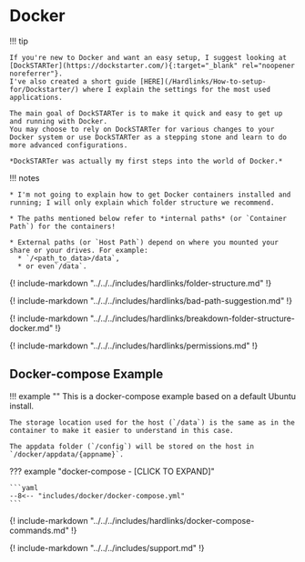 # Docker

!!! tip

    If you're new to Docker and want an easy setup, I suggest looking at [DockSTARTer](https://dockstarter.com/){:target="_blank" rel="noopener noreferrer"}.
    I've also created a short guide [HERE](/Hardlinks/How-to-setup-for/Dockstarter/) where I explain the settings for the most used applications.

    The main goal of DockSTARTer is to make it quick and easy to get up and running with Docker.
    You may choose to rely on DockSTARTer for various changes to your Docker system or use DockSTARTer as a stepping stone and learn to do more advanced configurations.

    *DockSTARTer was actually my first steps into the world of Docker.*

!!! notes

    * I'm not going to explain how to get Docker containers installed and running; I will only explain which folder structure we recommend.

    * The paths mentioned below refer to *internal paths* (or `Container Path`) for the containers!

    * External paths (or `Host Path`) depend on where you mounted your share or your drives. For example:
      * `/<path_to_data>/data`,
      * or even`/data`.

{! include-markdown "../../../includes/hardlinks/folder-structure.md" !}
<!-- --8<-- "includes/hardlinks/folder-structure.md" -->

{! include-markdown "../../../includes/hardlinks/bad-path-suggestion.md" !}
<!-- --8<-- "includes/hardlinks/bad-path-suggestion.md" -->

{! include-markdown "../../../includes/hardlinks/breakdown-folder-structure-docker.md" !}
<!-- --8<-- "includes/hardlinks/breakdown-folder-structure.md" -->

{! include-markdown "../../../includes/hardlinks/permissions.md" !}
<!-- --8<-- "includes/hardlinks/permissions.md" -->

## Docker-compose Example

!!! example ""
    This is a docker-compose example based on a default Ubuntu install.

    The storage location used for the host (`/data`) is the same as in the container to make it easier to understand in this case.

    The appdata folder (`/config`) will be stored on the host in `/docker/appdata/{appname}`.

??? example "docker-compose - [CLICK TO EXPAND]"

    ```yaml
    --8<-- "includes/docker/docker-compose.yml"
    ```

{! include-markdown "../../../includes/hardlinks/docker-compose-commands.md" !}
<!-- --8<-- "includes/hardlinks/docker-compose-commands.md" -->

{! include-markdown "../../../includes/support.md" !}
<!-- --8<-- "includes/support.md" -->
